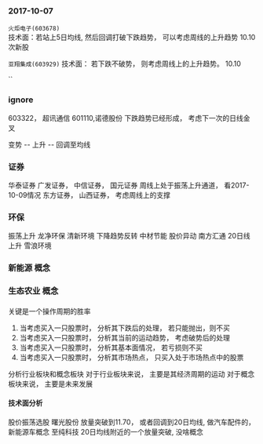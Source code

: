 ### 2017-10-07
`火炬电子(603678)`  
技术面：若站上5日均线, 然后回调打破下跌趋势，  可以考虑周线的上升趋势 10.10
次新股

`亚翔集成(603929)`
技术面： 若下跌不破势， 则考虑周线上的上升趋势。 10.10

``


### ignore
603322， 超讯通信
601110,诺德股份 下跌趋势已经形成， 考虑下一次的日线金叉 



变势 -- 上升 -- 回调至均线

### 证券
华泰证券  广发证券， 中信证券， 国元证券 周线上处于振荡上升通道， 看2017-10-09情况
东方证券， 
山西证券， 考虑周线上的支撑

### 环保
振荡上升  龙净环保 清新环境
下降趋势反转  中材节能
股价异动 南方汇通
20日线上升  雪浪环境

### 新能源 概念


### 生态农业 概念




####
关键是一个操作周期的胜率
1. 当考虑买入一只股票时， 分析其下跌后的处理， 若只能抛出，则不买
2. 当考虑买入一只股票时， 分析其当前的运动趋势， 考虑破势后的处理
3. 当考虑买入一只股票时， 分析其基本面情况， 若亏损则不买
4. 当考虑买入一只股票时， 分析其市场热点， 只买入处于市场热点中的股票

分析行业板块和概念板块
对于行业板块来说， 主要是其经济周期的运动
对于概念板块来说， 主要是未来发展




#### 技术面分析
股价振荡选股
曙光股份  放量突破到11.70， 或者回调到20日均线, 做汽车配件的，新能源车概念
至纯科技  20日均线附近的一个放量突破, 没啥概念






